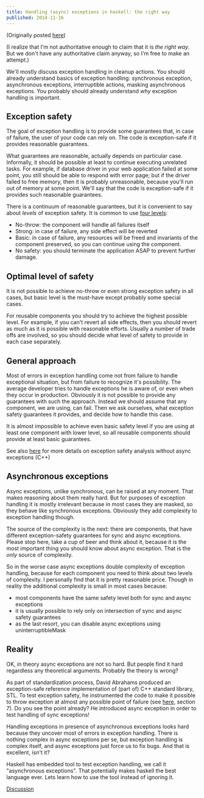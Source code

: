 ```yaml
---
title: Handling (async) exceptions in haskell: the right way
published: 2014-11-16
---
```


(Originally posted [here](https://github.com/Yuras/io-region/wiki/Handling-%28async%29-exceptions-in-haskell:-the-right-way))

(I realize that I'm not authoritative enough to claim that it is
*the right way*. But we don't have any authoritative claim anyway,
so I'm free to make an attempt.)

We'll mostly discuss exception handling in cleanup actions. You should already
understand basics of exception handling: synchronous exception, asynchronous
exceptions, interruptible actions, masking asynchronous exceptions. You probably
should already understand *why* exception handling is important.

## Exception safety

The goal of exception handling is to provide some guarantees that, in case of
failure, the user of your code can rely on. The code is exception-safe if it
provides reasonable guarantees.

What guarantees are reasonable, actually depends on particular case. Informally,
it should be possible at least to continue executing unrelated tasks.
For example, if database driver in your web application failed at some point,
you still should be able to respond with error page; but if the driver failed
to free memory, then it is probably unreasonable, because you'll run out of
memory at some point. We'll say that the code is exception-safe if it provides
such reasonable guarantees.

There is a continuum of reasonable guarantees, but it is convenient to say
about *levels* of exception safety. It is common to use [four levels][1]:

 - No-throw: the component will handle all failures itself
 - Strong: in case of failure, any side effect will be reverted
 - Basic: in case of failure, any resources will be freed and invariants of the
   component preserved, so you can continue using the component.
 - No safety: you should terminate the application ASAP to prevent further
   damage.

## Optimal level of safety

It is not possible to achieve no-throw or even strong exception safety in all
cases, but basic level is the must-have except probably some special cases.

For reusable components you should try to achieve the highest possible level.
For example, if you can't revert all side effects, then you should revert as
much as it is possible with reasonable efforts. Usually a number of trade offs
are involved, so you should decide what level of safety to provide in each
case separately.

## General approach

Most of errors in exception handling come not from failure to handle
exceptional situation, but from failure to recognize it's possibility. The average
developer tries to handle exceptions he is aware of, or even when they occur in
production. Obviously it is not possible to provide any guarantees with such
the approach. Instead we should assume that any component, we are using, can
fail. Then we ask ourselves, what exception safety guarantees it provides, and
decide how to handle this case.

It is almost impossible to achieve even basic safety level if you are using at
least one component with lower level, so all reusable components should provide
at least basic guarantees.

See also [here][3] for more details on exception safety analysis without async
exceptions (C++)

## Asynchronous exceptions

Async exceptions, unlike synchronous, can be raised at any moment. That makes
reasoning about them really hard. But for purposes of exception handling it is
mostly irrelevant because in most cases they are masked, so they behave like
synchronous exceptions. Obviously they add complexity to exception handling
though.

The source of the complexity is the next: there are components, that have
different exception-safety guarantees for sync and async exceptions. Please
stop here, take a cup of beer and think about it, because it is the most
important thing you should know about async exception. That is the *only*
source of complexity.

So in the worse case async exceptions double complexity of exception handling,
because for each component you need to think about two levels of complexity.
I personally find that it is pretty reasonable price. Though in reality the
additional complexity is small in most cases because:
 - most components have the same safety level both for sync and async
   exceptions
 - it is usually possible to rely only on intersection of sync and async
   safety guarantees
 - as the last resort, you can disable async exceptions using
   uninterruptibleMask

## Reality

OK, in theory async exceptions are not so hard. But people find it hard
regardless any theoretical arguments. Probably the theory is wrong?

As part of standardization process, David Abrahams produced an exception-safe
reference implementation of (part of) C++ standard library, STL. To test
exception safety, he instrumented the code to make it possible to throw
exception at almost any possible point of failure (see [here][2], section 7). Do you
see the point already? He introduced async exception in order to test handling
of sync exceptions!

Handling exceptions in presence of asynchronous exceptions looks hard because they
uncover most of errors in exception handling. There is nothing complex in async
exceptions per se, but exception handling is complex itself, and async
exceptions just force us to fix bugs. And that is excellent, isn't it?

Haskell has embedded tool to test exception handling, we call it "asynchronous
exceptions". That potentially makes haskell the best language ever. Lets
learn how to use the tool instead of ignoring it. 

[Discussion](http://www.reddit.com/r/haskell/comments/2mfxka/handling_async_exceptions_in_haskell_the_right_way/)


 [1]: http://en.wikipedia.org/wiki/Exception_safety

 [2]: http://www.boost.org/community/exception_safety.html

 [3]: http://erdani.com/publications/cuj-2003-12.pdf
